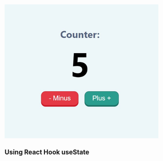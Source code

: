 

![](https://github.com/remmi755/counter/blob/master/Screenshot_16.jpg)

<h2>Using React Hook useState</h2>


